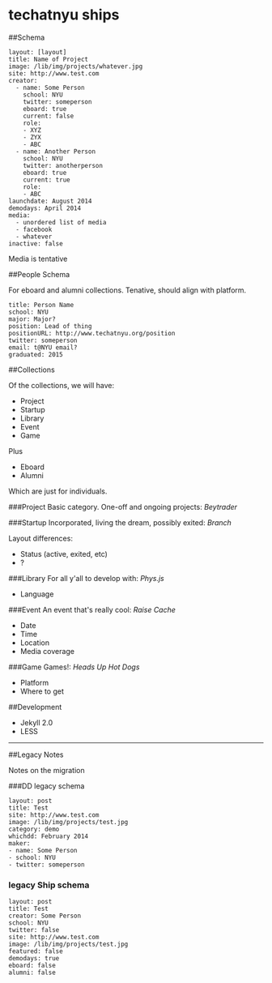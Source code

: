 techatnyu ships
======================

##Schema

	layout: [layout]
	title: Name of Project
	image: /lib/img/projects/whatever.jpg
	site: http://www.test.com
	creator:
	  - name: Some Person
	    school: NYU
	    twitter: someperson
	    eboard: true
	    current: false
		role:
		- XYZ
		- ZYX
		- ABC
	  - name: Another Person
	    school: NYU
		twitter: anotherperson
		eboard: true
		current: true
		role:
		- ABC
	launchdate: August 2014
	demodays: April 2014
	media:
	  - unordered list of media
	  - facebook
	  - whatever
	inactive: false

Media is tentative

##People Schema

For eboard and alumni collections. Tenative, should align with platform.

	title: Person Name
	school: NYU
	major: Major?
	position: Lead of thing
	positionURL: http://www.techatnyu.org/position
	twitter: someperson
	email: t@NYU email?
	graduated: 2015

##Collections

Of the collections, we will have:

- Project
- Startup
- Library
- Event
- Game

Plus

- Eboard
- Alumni

Which are just for individuals.

###Project
Basic category. One-off and ongoing projects: *Beytrader*

###Startup
Incorporated, living the dream, possibly exited: *Branch*

Layout differences:

- Status (active, exited, etc)
- ?

###Library
For all y'all to develop with: *Phys.js*

- Language

###Event
An event that's really cool: *Raise Cache*

- Date
- Time
- Location
- Media coverage

###Game
Games!: *Heads Up Hot Dogs*

- Platform
- Where to get

##Development

- Jekyll 2.0
- LESS

-----

##Legacy Notes

Notes on the migration

###DD legacy schema

	layout: post
	title: Test
	site: http://www.test.com
	image: /lib/img/projects/test.jpg
	category: demo
	whichdd: February 2014
	maker:
	- name: Some Person
	- school: NYU 
	- twitter: someperson
  
### legacy Ship schema

	layout: post
	title: Test
	creator: Some Person
	school: NYU
	twitter: false
	site: http://www.test.com
	image: /lib/img/projects/test.jpg
	featured: false
	demodays: true
	eboard: false
	alumni: false